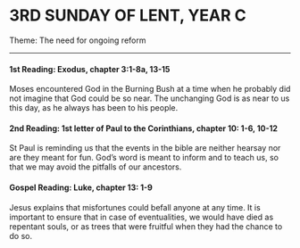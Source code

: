 # 3RD SUNDAY OF LENT, YEAR C
Theme: The need for ongoing reform

---

#### 1st Reading: Exodus, chapter 3:1-8a, 13-15

Moses encountered God in the Burning Bush at a time when he probably did not imagine that God could be so near. The unchanging God is as near to us this day, as he always has been to his people.

#### 2nd Reading: 1st letter of Paul to the Corinthians, chapter 10: 1-6, 10-12

St Paul is reminding us that the events in the bible are neither hearsay nor are they meant for fun. God’s word is meant to inform and to teach us, so that we may avoid the pitfalls of our ancestors.

#### Gospel Reading: Luke, chapter 13: 1-9

Jesus explains that misfortunes could befall anyone at any time. It is important to ensure that in case of eventualities, we would have died as repentant souls, or as trees that were fruitful when they had the chance to do so.